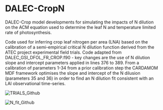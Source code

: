 # DALEC-CropN
DALEC-Crop model developments for simulating the impacts of N dilution on the ACM equation used to determine the leaf N and temperature limited rate of photosynthesis.

Code used for inferring crop leaf nitrogen per area (LNA) based on the calibration of a semi-empirical critical N dilution function derived from the ATEC project experimental field trials. Code adapted from DALEC_GSI_DFOL_FR_CROP.f90 - key changes are the use of N dilution slope and intercept parameters applied in lines 376 to 389. From a calibration of parameters 1-34 from a prior calibration step the CARDAMOM MDF framework optimises the slope and intercept of the N dilusion (parameters 35 and 36) in order to find an N dilution fit consistent with an LAI observational time-series.

![TRIALS_Github](https://user-images.githubusercontent.com/43847496/97121237-9dd99800-1714-11eb-8e95-5672db870db2.png)

![N_fit_Github](https://user-images.githubusercontent.com/43847496/97121388-bdbd8b80-1715-11eb-9fd9-b6ebfeb1e580.png)
